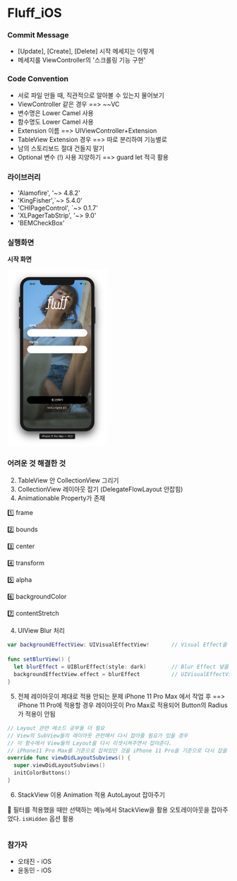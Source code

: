 # Fluff_iOS



### Commit Message

- [Update], [Create], [Delete] 시작 메세지는 이렇게
- 메세지를 ViewController의 '스크롤링 기능 구현'





### Code Convention

* 서로 파일 만들 때, 직관적으로 알아볼 수 있는지 물어보기
* ViewController 같은 경우 ==> ~~VC
* 변수명은 Lower Camel 사용 
* 함수명도 Lower Camel 사용
* Extension 이름 ==> UIViewController+Extension
* TableView Extension 경우 ==> 따로 분리하여 기능별로
* 남의 스토리보드 절대 건들지 말기
* Optional 변수 (!) 사용 지양하기 ==> guard let 적극 활용





### 라이브러리

- 'Alamofire', '~> 4.8.2'
- 'KingFisher',`~> 5.4.0'
- 'CHIPageControl', `~> 0.1.7'
- 'XLPagerTabStrip', '~> 9.0'
- 'BEMCheckBox'



### 실행화면



**시작 화면**

<img src="./images/login.png" height="400px"/>







### 어려운 것 해결한 것

2. TableView 안 CollectionView 그리기
4. CollectionView 레이아웃 잡기 (DelegateFlowLayout 안잡힘)
6. Animationable Property가 존재

1️⃣ frame

2️⃣ bounds

3️⃣ center

4️⃣ transform

5️⃣ alpha

6️⃣ backgroundColor

7️⃣ contentStretch



4. UIView Blur 처리

```swift
var backgroundEffectView: UIVisualEffectView!		// Visual Effect을 넣을 수 있는 View

func setBlurView() {
  let blurEffect = UIBlurEffect(style: dark) 		// Blur Effect 넣을 수 있는 것 생성
  backgroundEffectView.effect = blurEffect			// UIVisualEffectView에 Blur효과 적용
}
```



5. 전체 레이아웃이 제대로 적용 안되는 문제 iPhone 11 Pro Max 에서 작업 후 ==> iPhone 11 Pro에 적용할 경우 레이아웃이 Pro Max로 적용되어 Button의 Radius가 적용이 안됨

```swift
// Layout 관련 메소드 공부들 더 필요
// View의 SubView들의 레이아웃 관련해서 다시 잡아줄 필요가 있을 경우
// 이 함수에서 View들의 Layout을 다시 리셋시켜주면서 잡아준다.
// iPhone11 Pro Max를 기준으로 잡혀있던 것을 iPhone 11 Pro을 기준으로 다시 잡을 수 있게 해준다.
override func viewDidLayoutSubviews() {
  super.viewDidLayoutSubviews()
  initColorButtons()
}
```



6. StackView 이용 Animation 적용 AutoLayout 잡아주기

🔵 필터를 적용했을 때만 선택하는 메뉴에서 StackView을 활용 오토레이아웃을 잡아주었다. `isHidden` 옵션 활용

```

```





### 참가자

* 오태진 - iOS
* 윤동민 - iOS